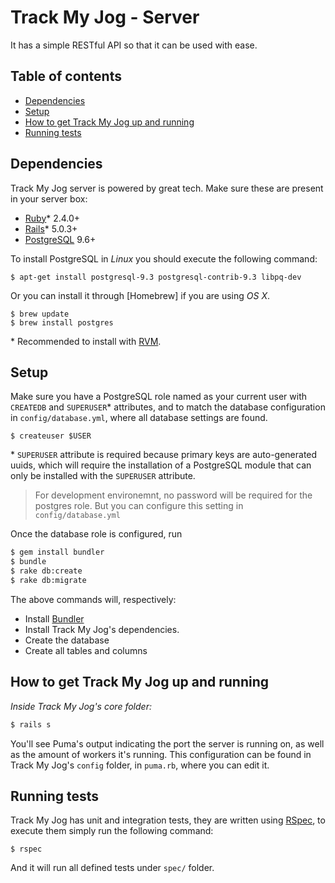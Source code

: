 # Track My Jog - Server

It has a simple RESTful API so that it can be used with ease.

## Table of contents

  * [Dependencies](#dependencies)
  * [Setup](#setup)
  * [How to get Track My Jog up and running](#how-to-get-track-my-jog-up-and-running)
  * [Running tests](#running-tests)

## Dependencies

Track My Jog server is powered by great tech. Make sure these are present in your server box:

- [Ruby]\* 2.4.0+
- [Rails]\* 5.0.3+
- [PostgreSQL] 9.6+

To install PostgreSQL in _Linux_ you should execute the following command:

```ssh
$ apt-get install postgresql-9.3 postgresql-contrib-9.3 libpq-dev
```

Or you can install it through [Homebrew] if you are using *OS X*.

```ssh
$ brew update
$ brew install postgres
```

\* Recommended to install with [RVM](https://rvm.io/).

## Setup

Make sure you have a PostgreSQL role named as your current user with ``CREATEDB`` and
``SUPERUSER``\* attributes, and to match the database configuration in ``config/database.yml``,
where all database settings are found.

```
$ createuser $USER
```

\* ``SUPERUSER`` attribute is required because primary keys are auto-generated uuids, which will
require the installation of a PostgreSQL module that can only be installed with the ``SUPERUSER``
attribute.

> For development environemnt, no password will be required for the postgres role. But you can
> configure this setting in `config/database.yml`

Once the database role is configured, run

```sh
$ gem install bundler
$ bundle
$ rake db:create
$ rake db:migrate
```

The above commands will, respectively:

- Install [Bundler]
- Install Track My Jog's dependencies.
- Create the database
- Create all tables and columns

## How to get Track My Jog up and running

*Inside Track My Jog's core folder:*

```sh
$ rails s
```
You'll see Puma's output indicating the port the server is running on, as well
as the amount of workers it's running. This configuration can be found in
Track My Jog's ``config`` folder, in ``puma.rb``, where you can edit it.


## Running tests

Track My Jog has unit and integration tests, they are written using [RSpec], to execute them simply
run the following command:

```
$ rspec
```

And it will run all defined tests under `spec/` folder.

[Ruby]:https://rvm.io/
[Rails]:http://rubyonrails.org/
[PostgreSQL]:http://www.postgresql.org/download/
[Bundler]:http://bundler.io/
[RSpec]:http://rspec.info/
